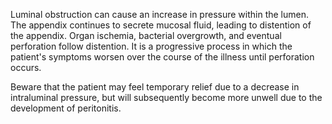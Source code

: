 Luminal obstruction can cause an increase in pressure within the lumen. The appendix continues to secrete mucosal fluid, leading to distention of the appendix. Organ ischemia, bacterial overgrowth, and eventual perforation follow distention. It is a progressive process in which the patient's symptoms worsen over the course of the illness until perforation occurs.

Beware that the patient may feel temporary relief due to a decrease in intraluminal pressure, but will subsequently become more unwell due to the development of peritonitis.